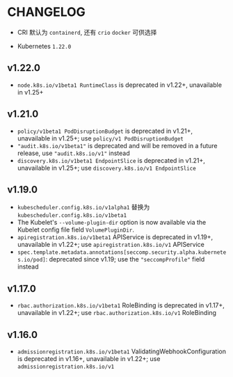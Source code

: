 # CHANGELOG

* CRI 默认为 `containerd`, 还有 `crio` `docker` 可供选择

* Kubernetes `1.22.0`

## v1.22.0

* `node.k8s.io/v1beta1 RuntimeClass` is deprecated in v1.22+, unavailable in v1.25+

## v1.21.0

* `policy/v1beta1 PodDisruptionBudget` is deprecated in v1.21+, unavailable in v1.25+; use `policy/v1 PodDisruptionBudget`
* `"audit.k8s.io/v1beta1"` is deprecated and will be removed in a future release, use `"audit.k8s.io/v1"` instead
* `discovery.k8s.io/v1beta1 EndpointSlice` is deprecated in v1.21+, unavailable in v1.25+; use `discovery.k8s.io/v1 EndpointSlice`

## v1.19.0

* `kubescheduler.config.k8s.io/v1alpha1` 替换为 `kubescheduler.config.k8s.io/v1beta1`
* The Kubelet's `--volume-plugin-dir` option is now available via the Kubelet config file field `VolumePluginDir`.
* `apiregistration.k8s.io/v1beta1` APIService is deprecated in v1.19+, unavailable in v1.22+; use `apiregistration.k8s.io/v1` APIService
* `spec.template.metadata.annotations[seccomp.security.alpha.kubernetes.io/pod]`: deprecated since v1.19; use the `"seccompProfile"` field instead

## v1.17.0

* `rbac.authorization.k8s.io/v1beta1` RoleBinding is deprecated in v1.17+, unavailable in v1.22+; use `rbac.authorization.k8s.io/v1` RoleBinding

## v1.16.0

* `admissionregistration.k8s.io/v1beta1` ValidatingWebhookConfiguration is deprecated in v1.16+, unavailable in v1.22+; use `admissionregistration.k8s.io/v1`
